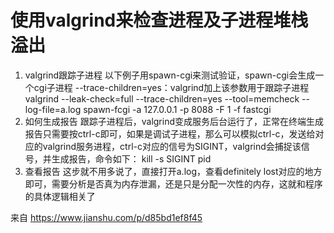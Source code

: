 # 使用valgrind来检查进程及子进程堆栈溢出

1. valgrind跟踪子进程
以下例子用spawn-cgi来测试验证，spawn-cgi会生成一个cgi子进程
--trace-children=yes：valgrind加上该参数用于跟踪子进程
valgrind --leak-check=full --trace-children=yes --tool=memcheck --log-file=a.log spawn-fcgi -a 127.0.0.1 -p 8088 -F 1 -f fastcgi
2. 如何生成报告
跟踪子进程后，valgrind变成服务后台运行了，正常在终端生成报告只需要按ctrl-c即可，如果是调试子进程，那么可以模拟ctrl-c，发送给对应的valgrind服务进程，ctrl-c对应的信号为SIGINT，valgrind会捕捉该信号，并生成报告，命令如下：
kill -s SIGINT pid
3. 查看报告
这步就不用多说了，直接打开a.log，查看definitely lost对应的地方即可，需要分析是否真为内存泄漏，还是只是分配一次性的内存，这就和程序的具体逻辑相关了

来自 <https://www.jianshu.com/p/d85bd1ef8f45> 
